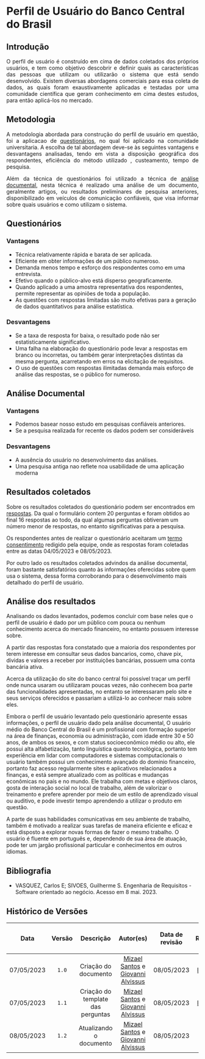 <div class="body">

# Perfil de Usuário do Banco Central do Brasil

## Introdução 

<p align="justify">O perfil de usuário é construído em cima de dados coletados dos próprios usuários, e tem como objetivo descobrir e definir quais as características das pessoas que utilizam ou utilizarão o sistema que está sendo desenvolvido. Existem diversas abordagens comerciais para essa coleta de dados, as quais foram exaustivamente aplicadas e testadas por uma comunidade científica que geram conhecimento em cima destes estudos, para então aplicá-los no mercado.</p>

## Metodologia

<p align="justify">A metodologia abordada para construção do perfil de usuário em questão, foi a aplicacao de <a href="https://interacao-humano-computador.github.io/2023.1-BancoCentral/#/questionarios/questionario_01.md">questionários</a>, no qual foi aplicado na comunidade universitaria. A escolha de tal abordagem deve-se às seguintes vantagens e desvantagens analisadas, tendo em vista a disposição geográfica dos respondentes, eficiência do método utilizado , custeamento, tempo de pesquisa.</p>
<p align="justify">Além da técnica de questionários foi utilizado a técnica de <a href="https://interacao-humano-computador.github.io/2023.1-BancoCentral/#/analise_requisitos/analise_de_documento.md">análise documental</a>, nesta técnica é realizado  uma análise de um documento, geralmente artigos, ou resultados preliminares de pesquisa anteriores, disponibilizado em veículos de comunicação confiáveis,  que visa informar sobre quais usuários e como utilizam o sistema.</p>

## Questionários
### Vantagens 
- Técnica relativamente rápida e barata de ser aplicada.
- Eficiente em obter informações de um público numeroso.
- Demanda menos tempo e esforço dos respondentes como em uma entrevista.
- Efetivo quando o público-alvo está disperso geograficamente.
- Quando aplicado a uma amostra representativa dos respondentes, permite representar as opiniões de toda a população.
- As questões com respostas limitadas são muito efetivas para a geração de dados quantitativos para análise estatística.

### Desvantagens 

- Se a taxa de resposta for baixa, o resultado pode não ser estatisticamente significativo.
- Uma falha na elaboração do questionário pode levar a respostas em branco ou incorretas, ou também gerar interpretações distintas da mesma pergunta, acarretando em erros na elicitação de requisitos.
- O uso de questões com respostas ilimitadas demanda mais esforço de análise das respostas, se o público for numeroso.
 
## Análise Documental
### Vantagens 
- Podemos basear nosso estudo em pesquisas confiáveis anteriores.
- Se a pesquisa realizada for recente os dados podem ser consideráveis

### Desvantagens 
-  A ausência do usuário no desenvolvimento das análises.
-  Uma pesquisa antiga nao reflete noa usabilidade de uma aplicação moderna 

## Resultados coletados 

<p align="justify">

Sobre os resultados coletados do questionário podem ser encontrados em <a href="https://interacao-humano-computador.github.io/2023.1-BancoCentral/#/questionarios/questionario_01.md">respostas</a>. Da qual o formulário contem 20 perguntas e foram obtidos ao final 16 respostas ao todo, da qual algumas perguntas obtiveram um número menor de respostas, no entanto significativas para a pesquisa.

Os respondentes antes de realizar o questionário aceitaram um <a href="https://interacao-humano-computador.github.io/2023.1-BancoCentral/#/questionarios/termo-de-consentimento.md">termo consentimento</a> redigido pela equipe, onde as respostas foram coletadas entre as datas 04/05/2023 e 08/05/2023.

Por outro lado os resultados coletados advindos da análise documental, foram bastante satisfatórios quanto às informações oferecidas sobre quem usa o sistema, dessa forma corroborando para o desenvolvimento mais detalhado do perfil de usuário.

</p>

## Análise dos resultados 

<p align="justify">

Analisando os dados levantados, podemos concluir com base neles que o perfil de usuário é dado por um público com pouca ou nenhum conhecimento acerca do mercado financeiro, no entanto possuem interesse sobre.

A partir das respostas fora constatado que a maioria dos respondentes por terem interesse em consultar seus dados bancarios, como, chave pix, dividas e valores a receber por instituições bancárias, possuem uma conta bancária ativa.

Acerca da utilização do site do banco central foi possível traçar um perfil onde nunca usaram ou utilizaram poucas vezes, não conhecem  boa parte das funcionalidades apresentadas, no entanto se interessaram pelo site e seus serviços oferecidos e passariam a utilizá-lo ao conhecer mais sobre eles. 

Embora o perfil de usuário levantado pelo questionário apresente essas informações, o perfil de usuário dado pela análise documental,  O usuário médio do Banco Central do Brasil é um profissional com formação superior na área de finanças, economia ou administração, com idade entre 30 e 50 anos, de ambos os sexos, e com status socioeconômico médio ou alto, ele possui alta alfabetização, tanto linguística quanto tecnológica, portanto tem experiência em lidar com computadores e sistemas computacionais o usuário também possui um conhecimento avançado do domínio financeiro, portanto faz acesso regularmente sites e aplicativos relacionados a finanças, e está sempre atualizado com as políticas e mudanças econômicas no país e no mundo. Ele trabalha com metas e objetivos claros, gosta de interação social no local de trabalho, além de valorizar o treinamento e prefere aprender por meio de um estilo de aprendizado visual ou auditivo, e pode investir tempo aprendendo a utilizar o produto em questão.

A parte de suas habilidades comunicativas em seu ambiente de trabalho, também é motivado a realizar suas tarefas de maneira eficiente e eficaz e está disposto a explorar novas formas de fazer o mesmo trabalho. O usuário é fluente em português e, dependendo de sua área de atuação, pode ter um jargão profissional particular e conhecimentos em outros idiomas.

</p>

## Bibliografia

 - VASQUEZ, Carlos E; SIVOES, Guilherme S. Engenharia de Requisitos - Software orientado ao negócio. Acesso em 8 mai. 2023.

## Histórico de Versões

| <p align="center">Data</p> | <p align="center">Versão</p> | <p align="center">Descrição</p> | <p align="center">Autor(es)</p> | <p align="center">Data de revisão</p> | <p align="center">Revisor(es)</p> |
| :-: | :-: | :-: | :-: | :-: | :-: |
| 07/05/2023  | `1.0` | Criação do documento | [Mizael Santos](https://github.com/frmiza) e [Giovanni Alvissus](https://github.com/giovanni1106) | 08/05/2023 | [Igor Penha](https://github.com/igorpenhaa) |
| 07/05/2023  | `1.1` | Criação do template das perguntas | [Mizael Santos](https://github.com/frmiza) e [Giovanni Alvissus](https://github.com/giovanni1106) | 08/05/2023 | [Igor Penha](https://github.com/igorpenhaa) |
| 08/05/2023  | `1.2` | Atualizando o documento | [Mizael Santos](https://github.com/frmiza) e [Giovanni Alvissus](https://github.com/giovanni1106) | 08/05/2023 | [Lucas Gobbi](https://github.com/LucasBergholz) |

</div>
